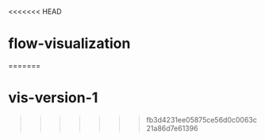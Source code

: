 <<<<<<< HEAD
# flow-visualization
=======
# vis-version-1
>>>>>>> fb3d4231ee05875ce56d0c0063c21a86d7e61396
